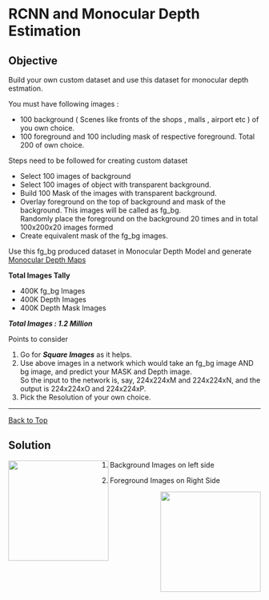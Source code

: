 
# RCNN and Monocular Depth Estimation

## Objective

Build your own custom dataset and use this dataset for monocular depth estmation.

You must have following images :
 * 100 background ( Scenes like fronts of the shops , malls , airport etc ) of you own choice.
 * 100 foreground and 100 including mask of respective foreground. Total 200 of own choice.


Steps need to be followed for creating custom dataset
 * Select 100 images of background
 * Select 100 images of object with transparent background.
 * Build 100 Mask of the images with transparent background.
 * Overlay foreground on the top of background and mask of the background. This images will be called as fg_bg.\
   Randomly place the foreground on the background 20 times and in total 100x200x20 images formed 
 * Create equivalent mask of the fg_bg images.

Use this fg_bg produced dataset in Monocular Depth Model and generate [Monocular Depth Maps](https://2.bp.blogspot.com/-x8Ft8PeU5t4/W_2GXlXjYqI/AAAAAAAADi4/-h__RwPtD4Y9WcjfiOMlCuyTpTkwK6m1gCLcBGAs/s1600/image7.png) 


**Total Images Tally**
* 400K fg_bg Images
* 400K Depth Images
* 400K Depth Mask Images

***Total Images : 1.2 Million***


Points to consider
1. Go for ***Square Images***  as it helps.
1. Use above images in a network which would take an fg_bg image AND bg image, and predict your MASK and Depth image.\
   So the input to the network is, say, 224x224xM and 224x224xN, and the output is 224x224xO and 224x224xP.
1. Pick the Resolution of your own choice.


---

[Back to Top](#rcnn-and-monocular-depth-estimation)

## Solution


<img align="left" width="200" height="200" src="https://github.com/jagatabhay/TSAI/blob/master/S15/background.jpg">

1. Background Images on left side

1. Foreground Images on Right Side
<img align="right" width="200" height="200" src="https://github.com/jagatabhay/TSAI/blob/master/S15/foreground.JPG">
